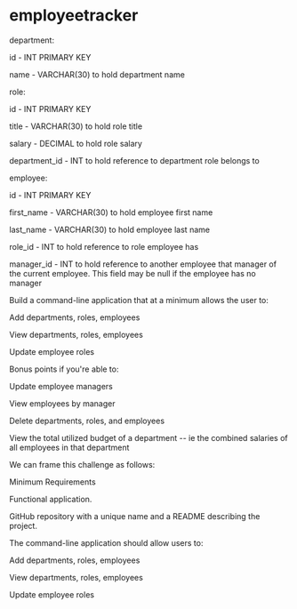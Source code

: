 # employeetracker

department:


id - INT PRIMARY KEY

name - VARCHAR(30) to hold department name



role:


id - INT PRIMARY KEY

title -  VARCHAR(30) to hold role title

salary -  DECIMAL to hold role salary

department_id -  INT to hold reference to department role belongs to



employee:


id - INT PRIMARY KEY

first_name - VARCHAR(30) to hold employee first name

last_name - VARCHAR(30) to hold employee last name

role_id - INT to hold reference to role employee has

manager_id - INT to hold reference to another employee that manager of the current employee. This field may be null if the employee has no manager



Build a command-line application that at a minimum allows the user to:


Add departments, roles, employees


View departments, roles, employees


Update employee roles


Bonus points if you're able to:


Update employee managers


View employees by manager


Delete departments, roles, and employees


View the total utilized budget of a department -- ie the combined salaries of all employees in that department


We can frame this challenge as follows:


Minimum Requirements


Functional application.


GitHub repository with a unique name and a README describing the project.


The command-line application should allow users to:


Add departments, roles, employees


View departments, roles, employees


Update employee roles
